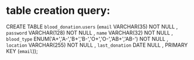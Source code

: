 # table creation query:

CREATE TABLE `blood_donation`.`users` (`email` VARCHAR(35) NOT NULL , `password` VARCHAR(128) NOT NULL , `name` VARCHAR(32) NOT NULL , `blood_type` ENUM('A+','A-','B+','B-','O+','O-','AB+','AB-') NOT NULL , `location` VARCHAR(255) NOT NULL , `last_donation` DATE NULL , PRIMARY KEY (`email`)); 